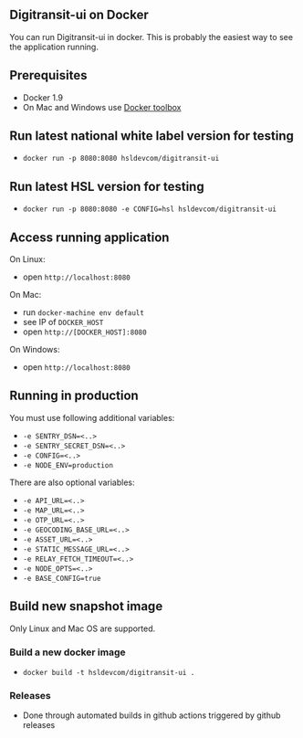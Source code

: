 ## Digitransit-ui on Docker
You can run Digitransit-ui in docker. This is probably the easiest way to see the application running.

## Prerequisites
- Docker 1.9
- On Mac and Windows use [Docker toolbox](https://www.docker.com/docker-toolbox)

## Run latest national white label version for testing
- `docker run -p 8080:8080 hsldevcom/digitransit-ui`

## Run latest HSL version for testing
- `docker run -p 8080:8080 -e CONFIG=hsl hsldevcom/digitransit-ui`

## Access running application
On Linux:
- open `http://localhost:8080`

On Mac:
- run `docker-machine env default`
- see IP of `DOCKER_HOST`
- open `http://[DOCKER_HOST]:8080`

On Windows:
- open `http://localhost:8080`

## Running in production
You must use following additional variables:
- `-e SENTRY_DSN=<..>`
- `-e SENTRY_SECRET_DSN=<..>`
- `-e CONFIG=<..>`
- `-e NODE_ENV=production`

There are also optional variables:
- `-e API_URL=<..>`
- `-e MAP_URL=<..>`
- `-e OTP_URL=<..>`
- `-e GEOCODING_BASE_URL=<..>`
- `-e ASSET_URL=<..>`
- `-e STATIC_MESSAGE_URL=<..>`
- `-e RELAY_FETCH_TIMEOUT=<..>`
- `-e NODE_OPTS=<..>`
- `-e BASE_CONFIG=true`

## Build new snapshot image
Only Linux and Mac OS are supported.

### Build a new docker image
- `docker build -t hsldevcom/digitransit-ui .`

### Releases
- Done through automated builds in github actions triggered by github releases
